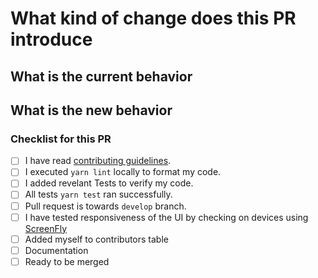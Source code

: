 <!--
    Thank you very much for contributing to coderplex by creating an PR! ❤️
-->

<!--
Please make sure you are familiar with and follow the instructions in the
contributing guidelines (found in the CONTRIBUTING.md file).

Please fill out the information below to expedite the review and (hopefully)
merge of your pull request!
-->

<!-- Is it a Bug fix, feature, docs update, ... -->

# What kind of change does this PR introduce

<!-- You can also link to an open issue here -->

## What is the current behavior

<!-- if this is a feature change -->

## What is the new behavior

<!-- Have you done all of these things?  -->

### Checklist for this PR

<!-- add "N/A" to the end of each line that's irrelevant to your changes -->

<!-- to check an item, place an "x" in the box like so: "- [x] Documentation" -->

* [ ] I have read [contributing guidelines](https://github.com/coderplex/coderplex/blob/develop/.github/CONTRIBUTING.md).
* [ ] I executed `yarn lint` locally to format my code.
* [ ] I added revelant Tests to verify my code.
* [ ] All tests `yarn test` ran successfully.
* [ ] Pull request is towards `develop` branch.
* [ ] I have tested responsiveness of the UI by checking on devices using [ScreenFly](http://quirktools.com/screenfly/) <!--If change is related to UI then tick this checkbox otherwise mention N/A-->
* [ ] Added myself to contributors table <!-- this is optional, see the contributing guidelines for instructions -->
* [ ] Documentation
* [ ] Ready to be merged <!-- In your opinion, is this ready to be merged as soon as it's reviewed? -->

<!-- feel free to add additional comments -->

<!-- Thank you for contributing! -->
